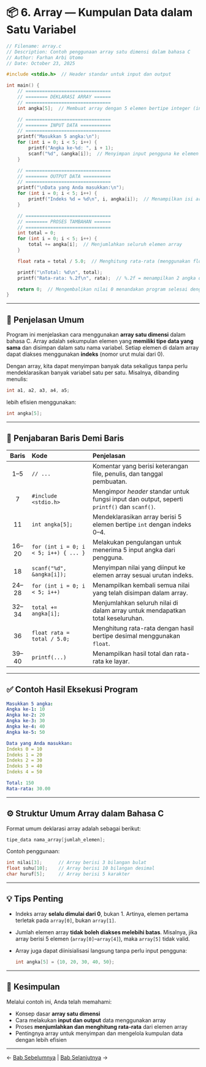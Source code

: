 
# 📦 6. Array — Kumpulan Data dalam Satu Variabel

```c
// Filename: array.c
// Description: Contoh penggunaan array satu dimensi dalam bahasa C
// Author: Farhan Arbi Utomo
// Date: October 23, 2025

#include <stdio.h>  // Header standar untuk input dan output

int main() {
    // ===============================
    // ======== DEKLARASI ARRAY ======
    // ===============================
    int angka[5];  // Membuat array dengan 5 elemen bertipe integer (indeks 0–4)

    // ===============================
    // ======== INPUT DATA ===========
    // ===============================
    printf("Masukkan 5 angka:\n");
    for (int i = 0; i < 5; i++) {
        printf("Angka ke-%d: ", i + 1);
        scanf("%d", &angka[i]);  // Menyimpan input pengguna ke elemen array ke-i
    }

    // ===============================
    // ======== OUTPUT DATA ==========
    // ===============================
    printf("\nData yang Anda masukkan:\n");
    for (int i = 0; i < 5; i++) {
        printf("Indeks %d = %d\n", i, angka[i]);  // Menampilkan isi array
    }

    // ===============================
    // ======== PROSES TAMBAHAN ======
    // ===============================
    int total = 0;
    for (int i = 0; i < 5; i++) {
        total += angka[i];  // Menjumlahkan seluruh elemen array
    }

    float rata = total / 5.0;  // Menghitung rata-rata (menggunakan float agar hasil desimal)

    printf("\nTotal: %d\n", total);
    printf("Rata-rata: %.2f\n", rata);  // %.2f = menampilkan 2 angka di belakang koma

    return 0;  // Mengembalikan nilai 0 menandakan program selesai dengan sukses
}
```

---

## 🧠 Penjelasan Umum

Program ini menjelaskan cara menggunakan **array satu dimensi** dalam bahasa C.
Array adalah sekumpulan elemen yang **memiliki tipe data yang sama** dan disimpan dalam satu nama variabel.
Setiap elemen di dalam array dapat diakses menggunakan **indeks** (nomor urut mulai dari 0).

Dengan array, kita dapat menyimpan banyak data sekaligus tanpa perlu mendeklarasikan banyak variabel satu per satu.
Misalnya, dibanding menulis:

```c
int a1, a2, a3, a4, a5;
```

lebih efisien menggunakan:

```c
int angka[5];
```

---

## 📖 Penjabaran Baris Demi Baris

| **Baris** | **Kode**                              | **Penjelasan**                                                                              |
| :-------: | :------------------------------------ | :------------------------------------------------------------------------------------------ |
|    1–5    | `// ...`                              | Komentar yang berisi keterangan file, penulis, dan tanggal pembuatan.                       |
|     7     | `#include <stdio.h>`                  | Mengimpor *header* standar untuk fungsi input dan output, seperti `printf()` dan `scanf()`. |
|     11    | `int angka[5];`                       | Mendeklarasikan array berisi 5 elemen bertipe `int` dengan indeks 0–4.                      |
|   16–20   | `for (int i = 0; i < 5; i++) { ... }` | Melakukan pengulangan untuk menerima 5 input angka dari pengguna.                           |
|     18    | `scanf("%d", &angka[i]);`             | Menyimpan nilai yang diinput ke elemen array sesuai urutan indeks.                          |
|   24–28   | `for (int i = 0; i < 5; i++)`         | Menampilkan kembali semua nilai yang telah disimpan dalam array.                            |
|   32–34   | `total += angka[i];`                  | Menjumlahkan seluruh nilai di dalam array untuk mendapatkan total keseluruhan.              |
|     36    | `float rata = total / 5.0;`           | Menghitung rata-rata dengan hasil bertipe desimal menggunakan `float`.                      |
|   39–40   | `printf(...)`                         | Menampilkan hasil total dan rata-rata ke layar.                                             |

---

## ✅ Contoh Hasil Eksekusi Program

```yaml
Masukkan 5 angka:
Angka ke-1: 10
Angka ke-2: 20
Angka ke-3: 30
Angka ke-4: 40
Angka ke-5: 50

Data yang Anda masukkan:
Indeks 0 = 10
Indeks 1 = 20
Indeks 2 = 30
Indeks 3 = 40
Indeks 4 = 50

Total: 150
Rata-rata: 30.00
```

---

## ⚙️ Struktur Umum Array dalam Bahasa C

Format umum deklarasi array adalah sebagai berikut:

```c
tipe_data nama_array[jumlah_elemen];
```

Contoh penggunaan:

```c
int nilai[3];      // Array berisi 3 bilangan bulat
float suhu[10];    // Array berisi 10 bilangan desimal
char huruf[5];     // Array berisi 5 karakter
```

---

## 💡 Tips Penting

* Indeks array **selalu dimulai dari 0**, bukan 1.
  Artinya, elemen pertama terletak pada `array[0]`, bukan `array[1]`.
* Jumlah elemen array **tidak boleh diakses melebihi batas**.
  Misalnya, jika array berisi 5 elemen (`array[0]`–`array[4]`), maka `array[5]` tidak valid.
* Array juga dapat diinisialisasi langsung tanpa perlu input pengguna:

  ```c
  int angka[5] = {10, 20, 30, 40, 50};
  ```

---

## 🚀 Kesimpulan

Melalui contoh ini, Anda telah memahami:

* Konsep dasar **array satu dimensi**
* Cara melakukan **input dan output** data menggunakan array
* Proses **menjumlahkan dan menghitung rata-rata** dari elemen array
* Pentingnya array untuk menyimpan dan mengelola kumpulan data dengan lebih efisien

---

← [Bab Sebelumnya](looping.md) | [Bab Selanjutnya](function.md) →

